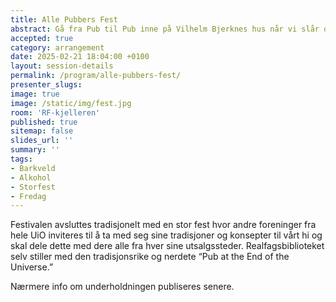 ```yaml
---
title: Alle Pubbers Fest
abstract: Gå fra Pub til Pub inne på Vilhelm Bjerknes hus når vi slår oss sammen med andre kjellerpubber og MN-foreninger for å arrangere storfest
accepted: true
category: arrangement
date: 2025-02-21 18:04:00 +0100
layout: session-details
permalink: /program/alle-pubbers-fest/
presenter_slugs:
image: true
image: /static/img/fest.jpg
room: 'RF-kjelleren'
published: true
sitemap: false
slides_url: ''
summary: ''
tags:
- Barkveld
- Alkohol
- Storfest
- Fredag
---
```


Festivalen avsluttes tradisjonelt med en stor fest hvor andre foreninger fra hele UiO inviteres til å ta med seg sine tradisjoner og konsepter til vårt hi og skal dele dette med dere alle fra hver sine utsalgssteder. Realfagsbiblioteket selv stiller med den tradisjonsrike og nerdete “Pub at the End of the Universe.”

Nærmere info om underholdningen publiseres senere.
